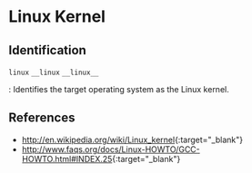 # Linux Kernel

## Identification

`linux`
`__linux`
`__linux__`

:   Identifies the target operating system as the Linux kernel.

## References

- <http://en.wikipedia.org/wiki/Linux_kernel>{:target="_blank"}
- <http://www.faqs.org/docs/Linux-HOWTO/GCC-HOWTO.html#INDEX.25>{:target="_blank"}
